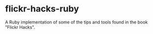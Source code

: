 flickr-hacks-ruby
=================

A Ruby implementation of some of the tips and tools found in the book "Flickr Hacks".